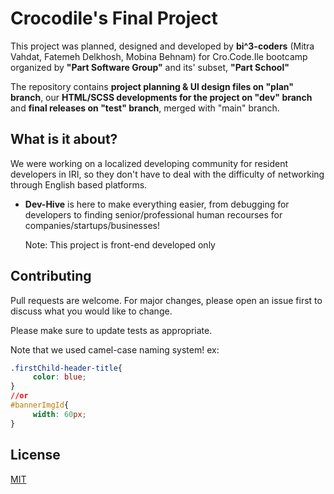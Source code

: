 #  Crocodile's Final Project

This project was planned, designed and developed by **bi^3-coders** (Mitra Vahdat, Fatemeh Delkhosh, Mobina Behnam) for Cro.Code.Ile bootcamp organized by **"Part Software Group"** and its' subset, **"Part School"**

The repository contains **project planning & UI design files on "plan" branch**, our **HTML/SCSS developments for the project on "dev" branch** and **final releases on "test" branch**, merged with "main" branch.

## What is it about?
We were working on a localized developing community for resident developers in IRI, so they don't have to deal with the difficulty of networking through English based platforms. 

* **Dev-Hive** is here to make everything easier, from debugging for developers to finding senior/professional human recourses for companies/startups/businesses!


  Note: This project is front-end developed only
 



## Contributing

Pull requests are welcome. For major changes, please open an issue first
to discuss what you would like to change.

Please make sure to update tests as appropriate.

Note that we used camel-case naming system! ex:
```css
.firstChild-header-title{
     color: blue;
}
//or
#bannerImgId{
     width: 60px;
}
```

## License

[MIT](https://choosealicense.com/licenses/mit/)
